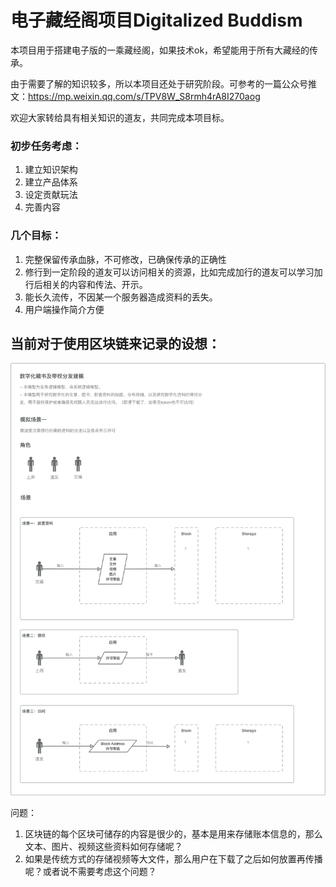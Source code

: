 # 电子藏经阁项目Digitalized Buddism 
本项目用于搭建电子版的一乘藏经阁，如果技术ok，希望能用于所有大藏经的传承。

由于需要了解的知识较多，所以本项目还处于研究阶段。可参考的一篇公众号推文：<https://mp.weixin.qq.com/s/TPV8W_S8rmh4rA8I270aog> 



欢迎大家转给具有相关知识的道友，共同完成本项目标。



### 初步任务考虑：

1. 建立知识架构
2. 建立产品体系
3. 设定贡献玩法
4. 完善内容



### 几个目标：

1. 完整保留传承血脉，不可修改，已确保传承的正确性
2. 修行到一定阶段的道友可以访问相关的资源，比如完成加行的道友可以学习加行后相关的内容和传法、开示。
3. 能长久流传，不因某一个服务器造成资料的丢失。
4. 用户端操作简介方便

## 当前对于使用区块链来记录的设想：

![建模v0.1](assets/建模v0.1.png)

问题：

1. 区块链的每个区块可储存的内容是很少的，基本是用来存储账本信息的，那么文本、图片、视频这些资料如何存储呢？
2. 如果是传统方式的存储视频等大文件，那么用户在下载了之后如何放置再传播呢？或者说不需要考虑这个问题？